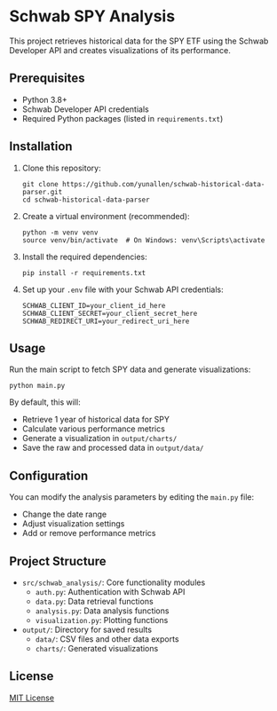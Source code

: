 # Schwab SPY Analysis

This project retrieves historical data for the SPY ETF using the Schwab Developer API and creates visualizations of its performance.

## Prerequisites

- Python 3.8+
- Schwab Developer API credentials
- Required Python packages (listed in `requirements.txt`)

## Installation

1. Clone this repository:
   ```
   git clone https://github.com/yunallen/schwab-historical-data-parser.git
   cd schwab-historical-data-parser
   ```

2. Create a virtual environment (recommended):
   ```
   python -m venv venv
   source venv/bin/activate  # On Windows: venv\Scripts\activate
   ```

3. Install the required dependencies:
   ```
   pip install -r requirements.txt
   ```

4. Set up your `.env` file with your Schwab API credentials:
   ```
   SCHWAB_CLIENT_ID=your_client_id_here
   SCHWAB_CLIENT_SECRET=your_client_secret_here
   SCHWAB_REDIRECT_URI=your_redirect_uri_here
   ```

## Usage

Run the main script to fetch SPY data and generate visualizations:

```
python main.py
```

By default, this will:
- Retrieve 1 year of historical data for SPY
- Calculate various performance metrics
- Generate a visualization in `output/charts/`
- Save the raw and processed data in `output/data/`

## Configuration

You can modify the analysis parameters by editing the `main.py` file:
- Change the date range
- Adjust visualization settings
- Add or remove performance metrics

## Project Structure

- `src/schwab_analysis/`: Core functionality modules
  - `auth.py`: Authentication with Schwab API
  - `data.py`: Data retrieval functions
  - `analysis.py`: Data analysis functions
  - `visualization.py`: Plotting functions
- `output/`: Directory for saved results
  - `data/`: CSV files and other data exports
  - `charts/`: Generated visualizations

## License

[MIT License](LICENSE)